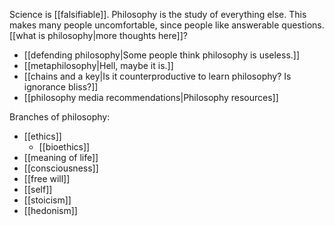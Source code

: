 Science is [[falsifiable]]. Philosophy is the study of everything else. This makes many people uncomfortable, since people like answerable questions. [[what is philosophy|more thoughts here]]?

- [[defending philosophy|Some people think philosophy is useless.]]
- [[metaphilosophy|Hell, maybe it is.]]
- [[chains and a key|Is it counterproductive to learn philosophy? Is ignorance bliss?]]
- [[philosophy media recommendations|Philosophy resources]]

Branches of philosophy:

- [[ethics]]
  - [[bioethics]]
- [[meaning of life]]
- [[consciousness]]
- [[free will]]
- [[self]]
- [[stoicism]]
- [[hedonism]]
